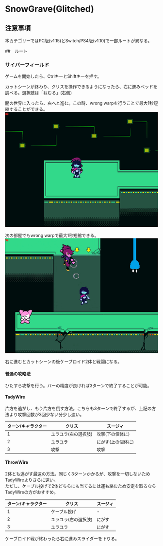# SnowGrave(Glitched)

## 注意事項
本カテゴリーではPC版(v1.15)とSwitch/PS4版(v1.10)で一部ルートが異なる。

##　ルート

### サイバーフィールド

ゲームを開始したら、CtrlキーとShiftキーを押す。

カットシーンが終わり、クリスを操作できるようになったら、右に進みベッドを調べる。選択肢は「ねむる」(右側)

闇の世界に入ったら、右へと進む。この時、wrong warpを行うことで最大1秒短縮することができる。<br>
![ww1](../gif/ww1.gif)<br>

次の部屋でもwrong warpで最大1秒短縮できる。<br>
![ww2](../gif/ww2.gif)

右に進むとカットシーンの後ケーブロイド2体と戦闘になる。

#### 普通の攻略法
ひたすら攻撃を行う。バーの精度が良ければ3ターンで終了することが可能。

#### TadyWire
片方を逃がし、もう片方を倒す方法。こちらも3ターンで終了するが、上記の方法より攻撃回数が3回少ない分少し速い。

|ターン/キャラクター|クリス|スージィ|
| --- | --- | --- | 
|1|ユラユラ(右の選択肢)|攻撃(下の個体に)|
|2|ユラユラ|にがす(上の個体に)|
|3|攻撃|攻撃|

#### ThrowWire
2体とも逃がす最速の方法。同じく3ターンかかるが、攻撃を一切しないためTadyWireよりさらに速い。<br>
ただし、ケーブル投げで2体どちらにも当てるには運も絡むため安定を取るならTadyWireの方がおすすめ。

|ターン/キャラクター|クリス|スージィ|
| --- | --- | --- | 
|1|ケーブル投げ|-|
|2|ユラユラ(右の選択肢)|にがす|
|3|ユラユラ|にがす|

ケーブロイド戦が終わったら右に進みスライダーを下りる。
